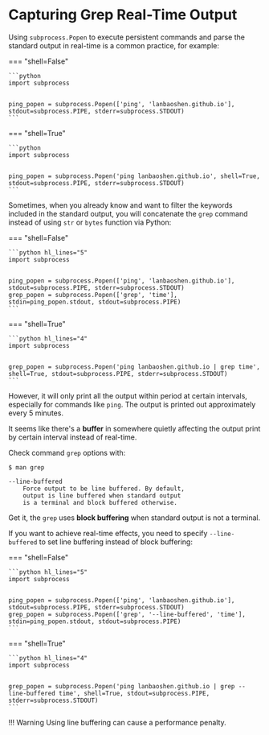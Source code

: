 # Capturing Grep Real-Time Output

Using `subprocess.Popen` to execute persistent commands and parse the standard output in real-time is a common practice, for example:

=== "shell=False"

    ```python
    import subprocess

    
    ping_popen = subprocess.Popen(['ping', 'lanbaoshen.github.io'], stdout=subprocess.PIPE, stderr=subprocess.STDOUT)
    ```

=== "shell=True"

    ```python
    import subprocess
    

    ping_popen = subprocess.Popen('ping lanbaoshen.github.io', shell=True, stdout=subprocess.PIPE, stderr=subprocess.STDOUT)
    ```

Sometimes, when you already know and want to filter the keywords included in the standard output, you will concatenate the `grep` command instead of using `str` or `bytes` function via Python:

=== "shell=False"

    ```python hl_lines="5"
    import subprocess
    

    ping_popen = subprocess.Popen(['ping', 'lanbaoshen.github.io'], stdout=subprocess.PIPE, stderr=subprocess.STDOUT)
    grep_popen = subprocess.Popen(['grep', 'time'], stdin=ping_popen.stdout, stdout=subprocess.PIPE)
    ```

=== "shell=True"

    ```python hl_lines="4"
    import subprocess
    

    grep_popen = subprocess.Popen('ping lanbaoshen.github.io | grep time', shell=True, stdout=subprocess.PIPE, stderr=subprocess.STDOUT)
    ```

However, it will only print all the output within period at certain intervals, especially for commands like `ping`. The output is printed out approximately every 5 minutes.

It seems like there's a **buffer** in somewhere quietly affecting the output print by certain interval instead of real-time.

Check command `grep` options with:

<!-- termynal -->
```
$ man grep

--line-buffered
    Force output to be line buffered. By default, 
    output is line buffered when standard output 
    is a terminal and block buffered otherwise.
```

Get it, the `grep` uses **block buffering** when standard output is not a terminal. 

If you want to achieve real-time effects, you need to specify `--line-buffered` to set line buffering instead of block buffering:

=== "shell=False"

    ```python hl_lines="5"
    import subprocess
    
    
    ping_popen = subprocess.Popen(['ping', 'lanbaoshen.github.io'], stdout=subprocess.PIPE, stderr=subprocess.STDOUT)
    grep_popen = subprocess.Popen(['grep', '--line-buffered', 'time'], stdin=ping_popen.stdout, stdout=subprocess.PIPE)
    ```

=== "shell=True"
    
    ```python hl_lines="4"
    import subprocess
    

    grep_popen = subprocess.Popen('ping lanbaoshen.github.io | grep --line-buffered time', shell=True, stdout=subprocess.PIPE, stderr=subprocess.STDOUT)
    ```

!!! Warning
    Using line buffering can cause a performance penalty. 
